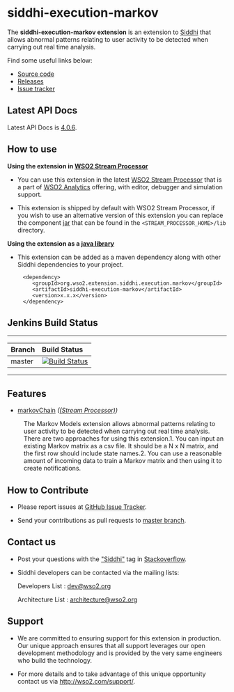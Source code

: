 siddhi-execution-markov
======================================

The **siddhi-execution-markov extension** is an extension to <a target="_blank" href="https://wso2.github.io/siddhi">Siddhi</a> that allows abnormal patterns relating to user activity to be detected when carrying out real time analysis.

Find some useful links below:

* <a target="_blank" href="https://github.com/wso2-extensions/siddhi-execution-markov">Source code</a>
* <a target="_blank" href="https://github.com/wso2-extensions/siddhi-execution-markov/releases">Releases</a>
* <a target="_blank" href="https://github.com/wso2-extensions/siddhi-execution-markov/issues">Issue tracker</a>

## Latest API Docs 

Latest API Docs is <a target="_blank" href="https://wso2-extensions.github.io/siddhi-execution-markov/api/4.0.6">4.0.6</a>.

## How to use 

**Using the extension in <a target="_blank" href="https://github.com/wso2/product-sp">WSO2 Stream Processor</a>**

* You can use this extension in the latest <a target="_blank" href="https://github.com/wso2/product-sp/releases">WSO2 Stream Processor</a> that is a part of <a target="_blank" href="http://wso2.com/analytics?utm_source=gitanalytics&utm_campaign=gitanalytics_Jul17">WSO2 Analytics</a> offering, with editor, debugger and simulation support. 

* This extension is shipped by default with WSO2 Stream Processor, if you wish to use an alternative version of this extension you can replace the component <a target="_blank" href="https://github.com/wso2-extensions/siddhi-execution-markov/releases">jar</a> that can be found in the `<STREAM_PROCESSOR_HOME>/lib` directory.

**Using the extension as a <a target="_blank" href="https://wso2.github.io/siddhi/documentation/running-as-a-java-library">java library</a>**

* This extension can be added as a maven dependency along with other Siddhi dependencies to your project.

```
     <dependency>
        <groupId>org.wso2.extension.siddhi.execution.markov</groupId>
        <artifactId>siddhi-execution-markov</artifactId>
        <version>x.x.x</version>
     </dependency>
```

## Jenkins Build Status

---

|  Branch | Build Status |
| :------ |:------------ | 
| master  | [![Build Status](https://wso2.org/jenkins/job/siddhi/job/siddhi-execution-markov/badge/icon)](https://wso2.org/jenkins/job/siddhi/job/siddhi-execution-markov/) |

---

## Features

* <a target="_blank" href="https://wso2-extensions.github.io/siddhi-execution-markov/api/4.0.6/#markovchain-stream-processor">markovChain</a> *(<a target="_blank" href="https://wso2.github.io/siddhi/documentation/siddhi-4.0/#stream-processor">(Stream Processor)</a>)*<br><div style="padding-left: 1em;"><p>The Markov Models extension allows abnormal patterns relating to user activity to be detected when carrying out real time analysis. There are two approaches for using this extension.1. You can input an existing Markov matrix as a csv file. It should be a N x N matrix,    and the first row should include state names.2. You can use a reasonable amount of incoming data to train a Markov matrix and then using it to   create notifications.</p></div>

## How to Contribute
 
  * Please report issues at <a target="_blank" href="https://github.com/wso2-extensions/siddhi-execution-markov/issues">GitHub Issue Tracker</a>.
  
  * Send your contributions as pull requests to <a target="_blank" href="https://github.com/wso2-extensions/siddhi-execution-markov/tree/master">master branch</a>. 
 
## Contact us 

 * Post your questions with the <a target="_blank" href="http://stackoverflow.com/search?q=siddhi">"Siddhi"</a> tag in <a target="_blank" href="http://stackoverflow.com/search?q=siddhi">Stackoverflow</a>. 
 
 * Siddhi developers can be contacted via the mailing lists:
 
    Developers List   : [dev@wso2.org](mailto:dev@wso2.org)
    
    Architecture List : [architecture@wso2.org](mailto:architecture@wso2.org)
 
## Support 

* We are committed to ensuring support for this extension in production. Our unique approach ensures that all support leverages our open development methodology and is provided by the very same engineers who build the technology. 

* For more details and to take advantage of this unique opportunity contact us via <a target="_blank" href="http://wso2.com/support?utm_source=gitanalytics&utm_campaign=gitanalytics_Jul17">http://wso2.com/support/</a>. 
